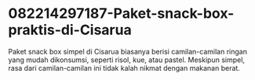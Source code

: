 # 082214297187-Paket-snack-box-praktis-di-Cisarua
Paket snack box simpel di Cisarua biasanya berisi camilan-camilan ringan yang mudah dikonsumsi, seperti risol, kue, atau pastel. Meskipun simpel, rasa dari camilan-camilan ini tidak kalah nikmat dengan makanan berat.
